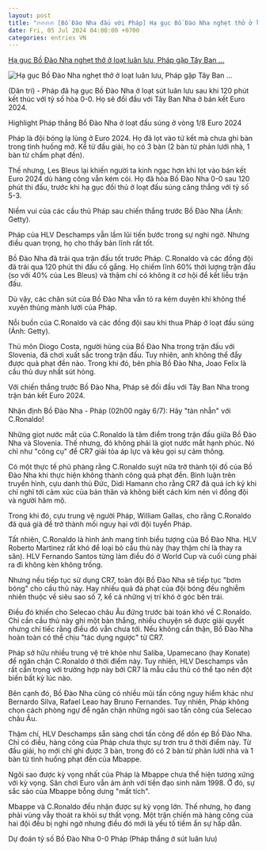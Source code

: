 ```yaml
---
layout: post
title: "🔥🔥🔥🔥 [Bồ Đào Nha đấu với Pháp] Hạ gục Bồ Đào Nha nghẹt thở ở loạt luân lưu, Pháp gặp Tây Ban ..."
date: Fri, 05 Jul 2024 04:00:00 +0700
categories: entries VN
---
```

[Hạ gục Bồ Đào Nha nghẹt thở ở loạt luân lưu, Pháp gặp Tây Ban ...](https://dantri.com.vn/the-thao/ha-guc-bo-dao-nha-nghet-tho-o-loat-luan-luu-phap-gap-tay-ban-nha-o-ban-ket-20240706014510088.htm)

![Hạ gục Bồ Đào Nha nghẹt thở ở loạt luân lưu, Pháp gặp Tây Ban ...](https://cdn1.dantri.com.vn/vfj8478o6pf7zYenicxiIfTYuSg=/zoom/1200_630/2024/07/06/portugals-forward-cristiano-ronaldo-reacts-as-he-warms-up-prior-to-the-uefa-euro-2024-quarter-crop-1720205025668.jpeg)

(Dân trí) - Pháp đã hạ gục Bồ Đào Nha ở loạt sút luân lưu sau khi 120 phút kết thúc với tỷ số hòa 0-0. Họ sẽ đối đầu với Tây Ban Nha ở bán kết Euro 2024.

Highlight Pháp thắng Bồ Đào Nha ở loạt đấu súng ở vòng 1/8 Euro 2024

Pháp là đội bóng lạ lùng ở Euro 2024. Họ đã lọt vào tứ kết mà chưa ghi bàn trong tình huống mở. Kể từ đầu giải, họ có 3 bàn (2 bàn từ phản lưới nhà, 1 bàn từ chấm phạt đền).

Thế nhưng, Les Bleus lại khiến người ta kinh ngạc hơn khi lọt vào bán kết Euro 2024 dù hàng công vẫn kém cỏi. Họ đã hòa Bồ Đào Nha 0-0 sau 120 phút thi đấu, trước khi hạ gục đối thủ ở loạt đấu súng căng thẳng với tỷ số 5-3.

Niềm vui của các cầu thủ Pháp sau chiến thắng trước Bồ Đào Nha (Ảnh: Getty).

Pháp của HLV Deschamps vẫn lầm lũi tiến bước trong sự nghi ngờ. Nhưng điều quan trọng, họ cho thấy bản lĩnh rất tốt.

Bồ Đào Nha đã trải qua trận đấu tốt trước Pháp. C.Ronaldo và các đồng đội đã trải qua 120 phút thi đấu cố gắng. Họ chiếm lĩnh 60% thời lượng trận đấu (so với 40% của Les Bleus) và thậm chí có không ít cơ hội để kết liễu trận đấu.

Dù vậy, các chân sút của Bồ Đào Nha vẫn tỏ ra kém duyên khi không thể xuyên thủng mành lưới của Pháp.

Nỗi buồn của C.Ronaldo và các đồng đội sau khi thua Pháp ở loạt đấu súng (Ảnh: Getty).

Thủ môn Diogo Costa, người hùng của Bồ Đào Nha trong trận đấu với Slovenia, đã chơi xuất sắc trong trận đấu. Tuy nhiên, anh không thể đẩy được quả phạt đền nào. Trong khi đó, bên phía Bồ Đào Nha, Joao Felix là cầu thủ duy nhất sút hỏng.

Với chiến thắng trước Bồ Đào Nha, Pháp sẽ đối đầu với Tây Ban Nha trong trận bán kết Euro 2024.

Nhận định Bồ Đào Nha - Pháp (02h00 ngày 6/7): Hãy "tàn nhẫn" với C.Ronaldo!

Những giọt nước mắt của C.Ronaldo là tâm điểm trong trận đấu giữa Bồ Đào Nha và Slovenia. Thế nhưng, đó không phải là giọt nước mắt hạnh phúc. Nó chỉ như "công cụ" để CR7 giải tỏa áp lực và kêu gọi sự cảm thông.

Có một thực tế phũ phàng rằng C.Ronaldo suýt nữa trở thành tội đồ của Bồ Đào Nha khi thực hiện không thành công quả phạt đền. Bình luận trên truyền hình, cựu danh thủ Đức, Didi Hamann cho rằng CR7 đã quá ích kỷ khi chỉ nghĩ tới cảm xúc của bản thân và không biết cách kìm nén vì đồng đội và người hâm mộ.

Trong khi đó, cựu trung vệ người Pháp, William Gallas, cho rằng C.Ronaldo đã quá già để trở thành mối nguy hại với đội tuyển Pháp.

Tất nhiên, C.Ronaldo là hình ảnh mang tính biểu tượng của Bồ Đào Nha. HLV Roberto Martinez rất khó để loại bỏ cầu thủ này (hay thậm chí là thay ra sân). HLV Fernando Santos từng làm điều đó ở World Cup và cuối cùng phải ra đi không kèn không trống.

Nhưng nếu tiếp tục sử dụng CR7, toàn đội Bồ Đào Nha sẽ tiếp tục "bơm bóng" cho cầu thủ này. Hay nhiều quả đá phạt của đội bóng đều nghiễm nhiên thuộc về siêu sao số 7, kể cả những vị trí khó ở góc bên trái.

Điều đó khiến cho Selecao châu Âu đứng trước bài toán khó về C.Ronaldo. Chỉ cần cầu thủ này ghi một bàn thắng, nhiều chuyện sẽ được giải quyết nhưng chỉ tiếc rằng điều đó vẫn chưa tới. Nếu không cẩn thận, Bồ Đào Nha hoàn toàn có thể chịu "tác dụng ngược" từ CR7.

Pháp sở hữu nhiều trung vệ trẻ khỏe như Saliba, Upamecano (hay Konate) để ngăn chặn C.Ronaldo ở thời điểm này. Tuy nhiên, HLV Deschamps vẫn rất cẩn trọng với trường hợp này bởi CR7 là mẫu cầu thủ có thể tạo nên đột biến bất kỳ lúc nào.

Bên cạnh đó, Bồ Đào Nha cũng có nhiều mũi tấn công nguy hiểm khác như Bernardo Silva, Rafael Leao hay Bruno Fernandes. Tuy nhiên, Pháp không chọn cách phòng ngự để ngăn chặn những ngôi sao tấn công của Selecao châu Âu.

Thậm chí, HLV Deschamps sẵn sàng chơi tấn công để dồn ép Bồ Đào Nha. Chỉ có điều, hàng công của Pháp chưa thực sự trơn tru ở thời điểm này. Từ đầu giải, họ mới chỉ ghi được 3 bàn, trong đó có 2 bàn từ phản lưới nhà và 1 bàn từ tình huống phạt đền của Mbappe.

Ngôi sao được kỳ vọng nhất của Pháp là Mbappe chưa thể hiện tương xứng với kỳ vọng. Sân chơi Euro vẫn ám ảnh với tiền đạo sinh năm 1998. Ở đó, sự sắc sảo của Mbappe bỗng dưng "mất tích".

Mbappe và C.Ronaldo đều nhận được sự kỳ vọng lớn. Thế nhưng, họ đang phải vùng vẫy thoát ra khỏi sự thất vọng. Một trận chiến mà hàng công của hai đội đều bị nghi ngờ nhưng điều đó mới là yếu tố tiềm ẩn sự hấp dẫn.

Dự đoán tỷ số Bồ Đào Nha 0-0 Pháp (Pháp thắng ở sút luân lưu)

